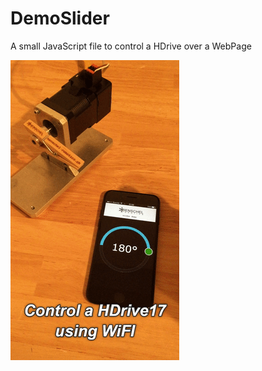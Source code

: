 # DemoSlider
A small JavaScript file to control a HDrive over a WebPage

![alt text](https://github.com/chriz3dd/DemoSlider/blob/master/Hdrive_wifi.gif?raw=true)
